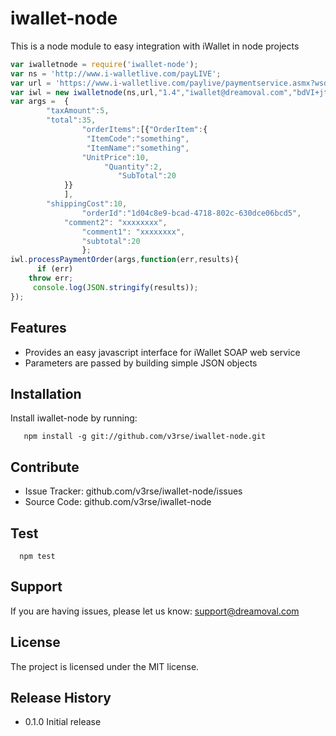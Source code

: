 iwallet-node
============

This is a node module to easy integration with iWallet in node projects



```javascript
var iwalletnode = require('iwallet-node');
var ns = 'http://www.i-walletlive.com/payLIVE';
var url = 'https://www.i-walletlive.com/paylive/paymentservice.asmx?wsdl';
var iwl = new iwalletnode(ns,url,"1.4","iwallet@dreamoval.com","bdVI+jtRl80PG4x6NMvYOwfZTZtwfN","C2B",true);
var args =  {
		"taxAmount":5,
		"total":35,
                "orderItems":[{"OrderItem":{
			   	 "ItemCode":"something",
			   	 "ItemName":"something",
			   	"UnitPrice":10,
		        	 "Quantity":2,
	                	"SubTotal":20
		    }}
		    ],
		"shippingCost":10,
                "orderId":"1d04c8e9-bcad-4718-802c-630dce06bcd5",
	        "comment2": "xxxxxxxx",
      	        "comment1": "xxxxxxxx",
               	"subtotal":20
                };
iwl.processPaymentOrder(args,function(err,results){
      if (err)
	throw err;
     console.log(JSON.stringify(results));
});
```

Features
--------

- Provides an easy javascript interface for iWallet SOAP web service
- Parameters are passed by building simple JSON objects

Installation
------------

Install iwallet-node by running:
```
   npm install -g git://github.com/v3rse/iwallet-node.git 
```
Contribute
----------

- Issue Tracker: github.com/v3rse/iwallet-node/issues
- Source Code: github.com/v3rse/iwallet-node 


Test
-------

```
  npm test
```

Support
-------

If you are having issues, please let us know:
support@dreamoval.com

License
-------

The project is licensed under the MIT license.


Release History
-------

* 0.1.0 Initial release
